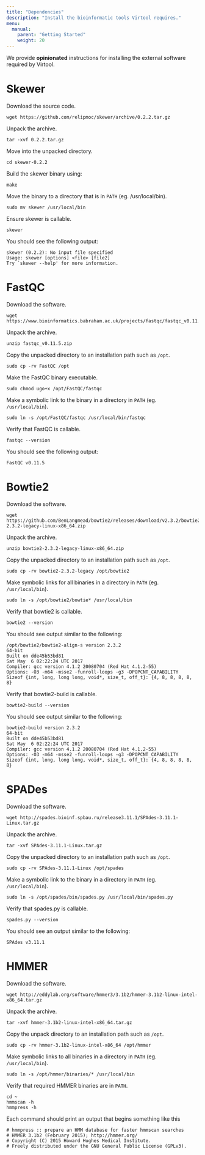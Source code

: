 ```yaml
---
title: "Dependencies"
description: "Install the bioinformatic tools Virtool requires."
menu:
  manual:
    parent: "Getting Started"
    weight: 20
---
```


We provide **opinionated** instructions for installing the external software required by Virtool.

# Skewer

Download the source code.

```shell
wget https://github.com/relipmoc/skewer/archive/0.2.2.tar.gz
```

Unpack the archive.

```shell
tar -xvf 0.2.2.tar.gz
```

Move into the unpacked directory.

```shell
cd skewer-0.2.2
```

Build the skewer binary using:

```shell
make
```

Move the binary to a directory that is in `PATH` \(eg. /usr/local/bin\).

```shell
sudo mv skewer /usr/local/bin
```

Ensure skewer is callable.

```shell
skewer
```

You should see the following output:

```shell
skewer (0.2.2): No input file specified
Usage: skewer [options] <file> [file2]
Try `skewer --help' for more information.
```

# FastQC

Download the software.

```shell
wget https://www.bioinformatics.babraham.ac.uk/projects/fastqc/fastqc_v0.11.5.zip
```

Unpack the archive.

```shell
unzip fastqc_v0.11.5.zip
```

Copy the unpacked directory to an installation path such as `/opt`.

```shell
sudo cp -rv FastQC /opt
```

Make the FastQC binary executable.

```shell
sudo chmod ugo+x /opt/FastQC/fastqc
```

Make a symbolic link to the binary in a directory in `PATH` \(eg. `/usr/local/bin`).

```shell
sudo ln -s /opt/FastQC/fastqc /usr/local/bin/fastqc
```

Verify that FastQC is callable.

```shell
fastqc --version
```

You should see the following output:

```shell
FastQC v0.11.5
```

# Bowtie2

Download the software.

```shell
wget https://github.com/BenLangmead/bowtie2/releases/download/v2.3.2/bowtie2-2.3.2-legacy-linux-x86_64.zip
```

Unpack the archive.

```shell
unzip bowtie2-2.3.2-legacy-linux-x86_64.zip
```

Copy the unpacked directory to an installation path such as `/opt`.

```shell
sudo cp -rv bowtie2-2.3.2-legacy /opt/bowtie2
```

Make symbolic links for all binaries in a directory in `PATH` \(eg. `/usr/local/bin`\).

```shell
sudo ln -s /opt/bowtie2/bowtie* /usr/local/bin
```

Verify that bowtie2 is callable.

```shell
bowtie2 --version
```

You should see output similar to the following:

```shell
/opt/bowtie2/bowtie2-align-s version 2.3.2
64-bit
Built on dde45b53bd81
Sat May  6 02:22:24 UTC 2017
Compiler: gcc version 4.1.2 20080704 (Red Hat 4.1.2-55)
Options: -O3 -m64 -msse2 -funroll-loops -g3 -DPOPCNT_CAPABILITY
Sizeof {int, long, long long, void*, size_t, off_t}: {4, 8, 8, 8, 8, 8}
```

Verify that bowtie2-build is callable.

```shell
bowtie2-build --version
```

You should see output similar to the following:

```shell
bowtie2-build version 2.3.2
64-bit
Built on dde45b53bd81
Sat May  6 02:22:24 UTC 2017
Compiler: gcc version 4.1.2 20080704 (Red Hat 4.1.2-55)
Options: -O3 -m64 -msse2 -funroll-loops -g3 -DPOPCNT_CAPABILITY
Sizeof {int, long, long long, void*, size_t, off_t}: {4, 8, 8, 8, 8, 8}
```

# SPADes

Download the software.

```shell
wget http://spades.bioinf.spbau.ru/release3.11.1/SPAdes-3.11.1-Linux.tar.gz
```

Unpack the archive.

```shell
tar -xvf SPAdes-3.11.1-Linux.tar.gz
```

Copy the unpacked directory to an installation path such as `/opt`.

```shell
sudo cp -rv SPAdes-3.11.1-Linux /opt/spades
```

Make a symbolic link to the binary in a directory in `PATH` \(eg. `/usr/local/bin`\).

```shell
sudo ln -s /opt/spades/bin/spades.py /usr/local/bin/spades.py
```

Verify that spades.py is callable.

```shell
spades.py --version
```

You should see an output similar to the following:

```shell
SPAdes v3.11.1
```

# HMMER

Download the software.

```shell
wget http://eddylab.org/software/hmmer3/3.1b2/hmmer-3.1b2-linux-intel-x86_64.tar.gz
```

Unpack the archive.

```shell
tar -xvf hmmer-3.1b2-linux-intel-x86_64.tar.gz
```

Copy the unpack directory to an installation path such as `/opt`.

```shell
sudo cp -rv hmmer-3.1b2-linux-intel-x86_64 /opt/hmmer
```

Make symbolic links to all binaries in a directory in `PATH` \(eg. `/usr/local/bin`\).

```shell
sudo ln -s /opt/hmmer/binaries/* /usr/local/bin
```

Verify that required HMMER binaries are in `PATH`.

```shell
cd ~
hmmscan -h
hmmpress -h
```

Each command should print an output that begins something like this

```shell
# hmmpress :: prepare an HMM database for faster hmmscan searches
# HMMER 3.1b2 (February 2015); http://hmmer.org/
# Copyright (C) 2015 Howard Hughes Medical Institute.
# Freely distributed under the GNU General Public License (GPLv3).
```
